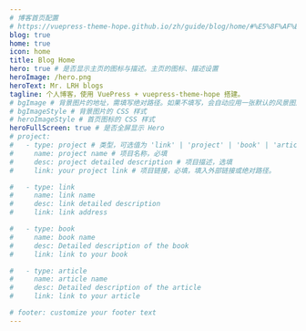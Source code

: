 ```yaml
---
# 博客首页配置
# https://vuepress-theme-hope.github.io/zh/guide/blog/home/#%E5%8F%AF%E9%85%8D%E7%BD%AE%E7%9A%84%E9%A1%B9%E7%9B%AE
blog: true
home: true
icon: home
title: Blog Home
hero: true # 是否显示主页的图标与描述。主页的图标、描述设置
heroImage: /hero.png
heroText: Mr. LRH blogs
tagline: 个人博客，使用 VuePress + vuepress-theme-hope 搭建。
# bgImage # 背景图片的地址，需填写绝对路径。如果不填写，会自动应用一张默认的风景图片
# bgImageStyle # 背景图片的 CSS 样式
# heroImageStyle # 首页图标的 CSS 样式
heroFullScreen: true # 是否全屏显示 Hero
# project:
#   - type: project # 类型，可选值为 'link' | 'project' | 'book' | 'article'
#     name: project name # 项目名称，必填
#     desc: project detailed description # 项目描述，选填
#     link: your project link # 项目链接，必填，填入外部链接或绝对路径。

#   - type: link
#     name: link name
#     desc: link detailed description
#     link: link address

#   - type: book
#     name: book name
#     desc: Detailed description of the book
#     link: link to your book

#   - type: article
#     name: article name
#     desc: Detailed description of the article
#     link: link to your article

# footer: customize your footer text
---
```


